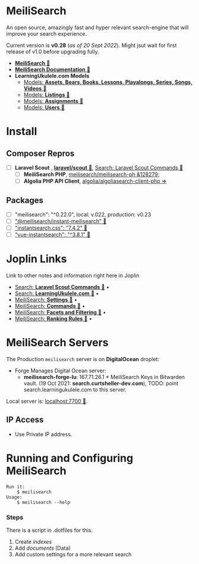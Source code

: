 # MeiliSearch

An open source, amazingly fast and hyper relevant search-engine that will improve your search experience.

Current version is **v0.28** (_as of 20 Sept 2022_). Might jsut wait for first release of v1.0 before upgrading fully.

- [**MeiliSearch** &#128279;](https://meilisearch.com/)
- [**MeiliSearch Documentation** &#128279;](https://docs.meilisearch.com/)
- **LearningUkulele.com Models**
    - [Models: **Assets, Bears, Books, Lessons, Playalongs, Series, Songs, Videos** &#128279;](:/15d5578e301b46cc9a4396bfd441faa2)
    - [Models: **Listings** &#128279;](:/a1abe1ec95a843619cfc57fbe5d712aa)
    - [Models: **Assignments** &#128279;](:/381ed8cfab304bc8b1c4aab9f3bad2be)
    - [Models: **Users** &#128279;](:/37c25dd95d174d94a6e5fa71c64b6886)

# Install
## Composer Repros
- [ ] **Laravel Scout** , [**laravel/scout** &#128279;](https://github.com/laravel/scout), [Search: Laravel Scout Commands &#128279;](:/dbaaa9fac14648e5bb7097a469c33902)
    - [ ] **MeiliSearch PHP**, [meilisearch/meilisearch-ph &128279;](https://github.com/meilisearch/meilisearch-php)
    - [ ] **Algolia PHP API Client**, [algolia/algoliasearch-client-php ⇒](https://github.com/algolia/algoliasearch-client-php)

## Packages
- [ ] "meilisearch": "^0.22.0", local: v.022, production: v0.23
- [ ] ["@meilisearch/instant-meilisearch" &#128279;](https://github.com/meilisearch/instant-meilisearch)
- [ ] ["instantsearch.css": "7.4.2" &#128279;](https://github.com/algolia/instantsearch-specs)
- [ ] ["vue-instantsearch": "^3.8.1" &#128279;](https://github.com/algolia/vue-instantsearch)

# Joplin Links
Link to other notes and information right here in Joplin
- [Search: **Laravel Scout Commands** &#128279;](:/dbaaa9fac14648e5bb7097a469c33902) •
- [Search: **LearningUkulele.com** &#128279;](:/120db7d50ee944cdb36a2136c33effb5) •
- [MeiliSearch: **Settings** &#128279;](:/23cf8d7a66064f0685423520ec94b7d8) •
- [MeiliSearch: **Commands** &#128279;](:/4b726f8d18964877a2cdd32530ea280b) •
- [MeiliSearch: **Facets and Filtering** &#128279;](:/b6f1f9515fbf436a9b3de1a8c2e66008) •
- [MeiliSearch: **Ranking Rules** &#128279;](:/558f3ae4211f45bf883a8265a49be5b4) •

# MeiliSearch Servers
The Production `meilisearch` server is on **DigitalOcean** droplet:
- Forge Manages Digital Ocean server:
    - **meilisearch-forge-lu**: 167.71.26.1 * MeiliSearch Keys in Bitwarden vault. (19 Oct 2021: **search.curtsheller-dev.com**), TODO: point search.learningukulele.com to this server.

Local server is: [localhost:7700  &#128279;](https://localhost:7700). 

## IP Access
- Use Private IP address.

# Running and Configuring MeiliSearch
```
Run it:
    $ meilisearch
Usage:
    $ meilisearch --help
```

### Steps

There is a script in .dotfiles for this.

1. Create *indexes*
2. Add *documents* (Data)
3. Add custom settings for a more relevant search

